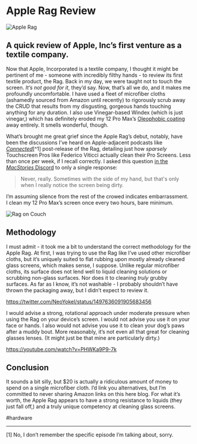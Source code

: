 # Apple Rag Review

![Apple Rag](https://user-images.githubusercontent.com/43663476/155785511-14f16190-1a42-4afc-b69c-6b1377dba6ae.jpeg)

## A quick review of Apple, Inc’s first venture as a textile company.

<!--more-->

Now that Apple, Incorporated is a textile company, I thought it might be pertinent of me - someone with incredibly filthy hands - to review its first textile product, the Rag. Back in my day, we were taught not to touch the screen. *It’s not good for it*, they’d say. Now, that’s all we do, and it makes me profoundly uncomfortable. I have used a fleet of microfiber cloths (ashamedly sourced from Amazon until recently) to rigorously scrub away the CRUD that results from my disgusting, gorgeous hands touching anything for any duration. I also use Vinegar-based Windex (which is just vinegar,) which has definitely eroded my 12 Pro Max’s [Oleophobic coating](https://discussions.apple.com/thread/251502745) away entirely. It smells wonderful, though.

What’s brought me great grief since the Apple Rag’s debut, notably, have been the discussions I’ve heard on Apple-adjacent podcasts like [*Connected*](https://www.relay.fm/connected)[^1] post-release of the Rag, detailing just how *sparsely* Touchscreen Pros like Federico Viticci actually clean their Pro Screens. Less than once per week, if I recall correctly. I asked this question [in the *MacStories* Discord](https://discord.com/channels/836622115435184162/836622115880828961/947175164800565248) to only a single response:

> Never, really. Sometimes with the side of my hand, but that's only when I really notice the screen being dirty.

I’m assuming silence from the rest of the crowed indicates embarrassment. I clean my 12 Pro Max’s screen once every two hours, bare minimum.

![Rag on Couch](https://user-images.githubusercontent.com/43663476/155851075-a933d702-8fd0-480d-aaae-a4322d2e46a6.jpeg)

## Methodology

I must admit - it took me a bit to understand the correct methodology for the Apple Rag. At first, I was trying to use the Rag like I’ve used other microfiber cloths, but it’s uniquely suited to flat rubbing upon mostly already cleaned glass screens, which makes sense, I suppose. Unlike regular microfiber cloths, its surface does not lend well to liquid cleaning solutions or scrubbing non-glass surfaces. Nor does it to cleaning *truly* grubby surfaces. As far as I know, it’s not washable - I probably shouldn’t have thrown the packaging away, but I didn’t expect to review it.

https://twitter.com/NeoYokel/status/1497636091905683456

I would advise a strong, rotational approach under moderate pressure when using the Rag on your device’s screen. I would not advise you use it on your face or hands. I also would not advise you use it to clean your dog’s paws after a muddy bout. More reasonably, it’s not even all that great for cleaning glasses lenses. (It might just be that mine are particularly dirty.)

https://youtube.com/watch?v=PHWKa9P9-7k

## Conclusion

It sounds a bit silly, but $20 is actually a ridiculous amount of money to spend on a single microfiber cloth. I’d link you alternatives, but I’m committed to never sharing Amazon links on this here blog. For what it’s worth, the Apple Rag appears to have a strong resistance to liquids (they just fall off,) and a truly unique competency at cleaning glass screens.

<!--comment-->

#hardware

---

[1] No, I don’t remember the specific episode I’m talking about, sorry.